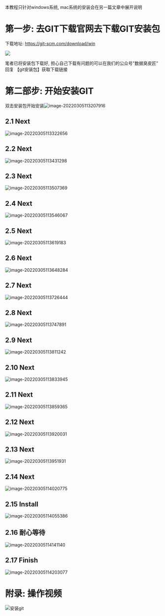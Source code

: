 本教程只针对windows系统, mac系统的安装会在另一篇文章中展开说明



# 第一步: 去GIT下载官网去下载GIT安装包

下载地址:  https://git-scm.com/download/win

![](https://gitee.com/monkeyman/picture/raw/master/1.git_install/picture/image-20220305112853395.png)

笔者已将安装包下载好, 担心自己下载有问题的可以在我们的公众号"数据臭皮匠" 回复 【git安装包】获取下载链接







# 第二部步: 开始安装GIT

双击安装包开始安装![image-20220305113207916](https://gitee.com/monkeyman/picture/raw/master/1.git_install/picture/image-20220305113207916.png)

## 2.1 Next

![image-20220305113322656](https://gitee.com/monkeyman/picture/raw/master/1.git_install/picture/image-20220305113322656.png)

## 2.2 Next

![image-20220305113431298](https://gitee.com/monkeyman/picture/raw/master/1.git_install/picture/image-20220305113431298.png)

## 2.3 Next

![image-20220305113507369](https://gitee.com/monkeyman/picture/raw/master/1.git_install/picture/image-20220305113507369.png)

## 2.4 Next 

![image-20220305113546067](https://gitee.com/monkeyman/picture/raw/master/1.git_install/picture/image-20220305113546067.png)

## 2.5 Next 

![image-20220305113619183](https://gitee.com/monkeyman/picture/raw/master/1.git_install/picture/image-20220305113619183.png)

## 2.6 Next

![image-20220305113648284](https://gitee.com/monkeyman/picture/raw/master/1.git_install/picture/image-20220305113648284.png)

## 2.7 Next 

![image-20220305113726444](https://gitee.com/monkeyman/picture/raw/master/1.git_install/picture/image-20220305113726444.png)

## 2.8 Next 

![image-20220305113747891](https://gitee.com/monkeyman/picture/raw/master/1.git_install/picture/image-20220305113747891.png)

## 2.9 Next 

![image-20220305113811242](https://gitee.com/monkeyman/picture/raw/master/1.git_install/picture/image-20220305113811242.png)

## 2.10 Next 

![image-20220305113833945](https://gitee.com/monkeyman/picture/raw/master/1.git_install/picture/image-20220305113833945.png)

## 2.11 Next

![image-20220305113859365](https://gitee.com/monkeyman/picture/raw/master/1.git_install/picture/image-20220305113859365.png)

## 2.12 Next 

![image-20220305113920031](https://gitee.com/monkeyman/picture/raw/master/1.git_install/picture/image-20220305113920031.png)

## 2.13 Next 

![image-20220305113951931](https://gitee.com/monkeyman/picture/raw/master/1.git_install/picture/image-20220305113951931.png)

## 2.14 Next

![image-20220305114020775](https://gitee.com/monkeyman/picture/raw/master/1.git_install/picture/image-20220305114020775.png)

## 2.15 Install 

![image-20220305114055386](https://gitee.com/monkeyman/picture/raw/master/1.git_install/picture/image-20220305114055386.png)

## 2.16 耐心等待

![image-20220305114141140](https://gitee.com/monkeyman/picture/raw/master/1.git_install/picture/image-20220305114141140.png)

## 2.17  Finish 

![image-20220305114203077](https://gitee.com/monkeyman/picture/raw/master/1.git_install/picture/image-20220305114203077.png)



# 附录: 操作视频

![安装git](https://gitee.com/monkeyman/picture/raw/master/1.git_install/picture/安装git.gif)

